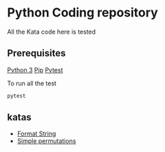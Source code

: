# Python Coding repository

All the Kata code here is tested

## Prerequisites

[Python 3](https://www.python.org/)
[Pip](https://pypi.org/project/pip/)
[Pytest](https://pypi.org/project/pytest/)

To run all the test

```python
pytest
```

## katas

- [Format String](https://www.codewars.com/kata/53368a47e38700bd8300030d)
- [Simple permutations](https://www.hackerrank.com/challenges/list-comprehensions/problem)
